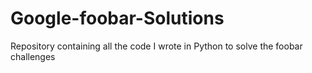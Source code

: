 # Google-foobar-Solutions
Repository containing all the code I wrote in Python to solve the foobar challenges
